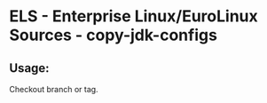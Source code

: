 # ELS - Enterprise Linux/EuroLinux Sources - copy-jdk-configs
 
## Usage:
  Checkout branch or tag.

